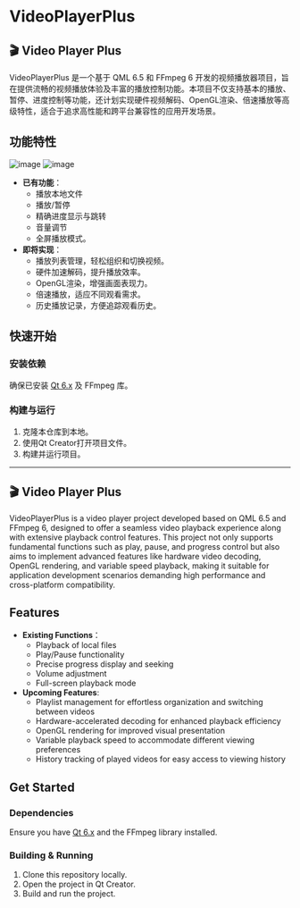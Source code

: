 # VideoPlayerPlus

## 🎬 Video Player Plus

VideoPlayerPlus 是一个基于 QML 6.5 和 FFmpeg 6 开发的视频播放器项目，旨在提供流畅的视频播放体验及丰富的播放控制功能。本项目不仅支持基本的播放、暂停、进度控制等功能，还计划实现硬件视频解码、OpenGL渲染、倍速播放等高级特性，适合于追求高性能和跨平台兼容性的应用开发场景。

## 功能特性
![image](https://github.com/619216696/videoPlayer/assets/34761351/e708c928-b951-4496-a159-fc60c8607b43)
![image](https://github.com/619216696/videoPlayer/assets/34761351/2de5ee03-04d9-41ce-8ad8-1854352be9ef)

- **已有功能**：
  - 播放本地文件
  - 播放/暂停
  - 精确进度显示与跳转
  - 音量调节
  - 全屏播放模式。
- **即将实现**：
  - 播放列表管理，轻松组织和切换视频。
  - 硬件加速解码，提升播放效率。
  - OpenGL渲染，增强画面表现力。
  - 倍速播放，适应不同观看需求。
  - 历史播放记录，方便追踪观看历史。

## 快速开始

### 安装依赖

确保已安装 [Qt 6.x](https://www.qt.io/download) 及 FFmpeg 库。

### 构建与运行

1. 克隆本仓库到本地。
2. 使用Qt Creator打开项目文件。
3. 构建并运行项目。

---

## 🎬 Video Player Plus

VideoPlayerPlus is a video player project developed based on QML 6.5 and FFmpeg 6, designed to offer a seamless video playback experience along with extensive playback control features. This project not only supports fundamental functions such as play, pause, and progress control but also aims to implement advanced features like hardware video decoding, OpenGL rendering, and variable speed playback, making it suitable for application development scenarios demanding high performance and cross-platform compatibility.

## Features

- **Existing Functions**：
  - Playback of local files
  - Play/Pause functionality
  - Precise progress display and seeking
  - Volume adjustment
  - Full-screen playback mode
- **Upcoming Features**:
  - Playlist management for effortless organization and switching between videos
  - Hardware-accelerated decoding for enhanced playback efficiency
  - OpenGL rendering for improved visual presentation
  - Variable playback speed to accommodate different viewing preferences
  - History tracking of played videos for easy access to viewing history

## Get Started

### Dependencies

Ensure you have [Qt 6.x](https://www.qt.io/download) and the FFmpeg library installed.

### Building & Running

1. Clone this repository locally.
2. Open the project in Qt Creator.
3. Build and run the project.
